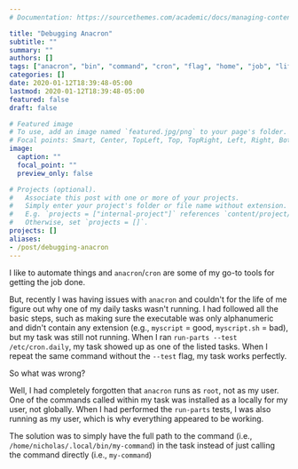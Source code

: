 ```yaml
---
# Documentation: https://sourcethemes.com/academic/docs/managing-content/

title: "Debugging Anacron"
subtitle: ""
summary: ""
authors: []
tags: ["anacron", "bin", "command", "cron", "flag", "home", "job", "life", "myscript", "nicholas", "path", "root", "solution", "step", "task", "tool"]
categories: []
date: 2020-01-12T18:39:48-05:00
lastmod: 2020-01-12T18:39:48-05:00
featured: false
draft: false

# Featured image
# To use, add an image named `featured.jpg/png` to your page's folder.
# Focal points: Smart, Center, TopLeft, Top, TopRight, Left, Right, BottomLeft, Bottom, BottomRight.
image:
  caption: ""
  focal_point: ""
  preview_only: false

# Projects (optional).
#   Associate this post with one or more of your projects.
#   Simply enter your project's folder or file name without extension.
#   E.g. `projects = ["internal-project"]` references `content/project/deep-learning/index.md`.
#   Otherwise, set `projects = []`.
projects: []
aliases:
- /post/debugging-anacron
---
```



I like to automate things and `anacron`/`cron` are some of my go-to tools for getting the job done.

But, recently I was having issues with `anacron` and couldn't for the life of me figure out why one of my daily tasks wasn't running.
I had followed all the basic steps, such as making sure the executable was only alphanumeric and didn't contain any extension (e.g., `myscript` = good, `myscript.sh` = bad), but my task was still not running.
When I ran `run-parts --test /etc/cron.daily`, my task showed up as one of the listed tasks.
When I repeat the same command without the `--test` flag, my task works perfectly.

So what was wrong?

Well, I had completely forgotten that `anacron` runs as `root`, not as my user.
One of the commands called within my task was installed as a locally for my user, not globally.
When I had performed the `run-parts` tests, I was also running as my user, which is why everything appeared to be working.

The solution was to simply have the full path to the command (i.e., `/home/nicholas/.local/bin/my-command`) in the task instead of just calling the command directly (i.e., `my-command`)

